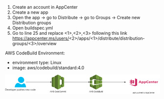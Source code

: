 1. Create an account in AppCenter
2. Create a new app
3. Open the app -> go to Distribute -> go to Groups -> Create new Distribution groups
4. Open buildspec.yml
5. Go to line 25 and replace <1>,<2>,<3> following this link https://appcenter.ms/users/<2>/apps/<1>/distribute/distribution-groups/<3>/overview

AWS CodeBuild Environment: 
- environment type: Linux
- image: aws/codebuild/standard:4.0

![Alt text](Diagram.png "Diagram")